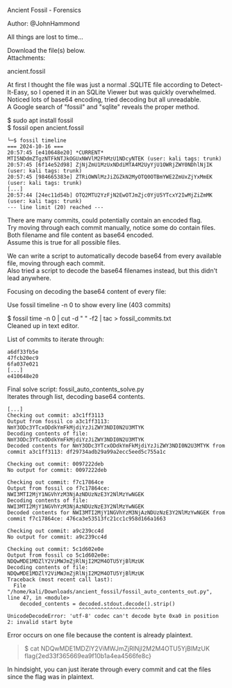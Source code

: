 Ancient Fossil - Forensics  

Author: @JohnHammond  

All things are lost to time...  

Download the file(s) below.  
Attachments:   

ancient.fossil  



At first I thought the file was just a normal .SQLITE file according to Detect-It-Easy, so I opened it in an SQLite Viewer but was quickly overwhelmed.  
Noticed lots of base64 encoding, tried decoding but all unreadable.  
A Google search of "fossil" and "sqlite" reveals the proper method.  

$ sudo apt install fossil  
$ fossil open ancient.fossil  

```
└─$ fossil timeline       
=== 2024-10-16 ===
20:57:45 [e410648e20] *CURRENT* MTI5NDdmZTgzNTFkNTJkOGUxNWVlM2FhMzU1NDcyNTEK (user: kali tags: trunk)
20:57:45 [6f14e52d98] ZjNjZmU1MzUxNDdiMTA4M2UyYjU1OWRjZWY0NDhlNjIK (user: kali tags: trunk)
20:57:45 [984665383e] ZTRiOWNlMzJiZGZkN2MyOTQ0OTBmYWE2ZmUxZjYxMmEK (user: kali tags: trunk)
[...]
20:57:44 [24ec11d54b] OTQ2MTU2YzFjN2EwOTJmZjc0YjU5YTcxY2IwMjZiZmMK (user: kali tags: trunk)
--- line limit (20) reached ---
```

There are many commits, could potentially contain an encoded flag.  
Try moving through each commit manually, notice some do contain files.  
Both filename and file content as base64 encoded.  
Assume this is true for all possible files.  

We can write a script to automatically decode base64 from every available file, moving through each commit.  
Also tried a script to decode the base64 filenames instead, but this didn't lead anywhere.  

Focusing on decoding the base64 content of every file:  

Use fossil timeline -n 0 to show every line (403 commits)  

$ fossil time -n 0 | cut -d " " -f2 | tac > fossil_commits.txt  
Cleaned up in text editor.  

List of commits to iterate through:  
```
a6df33fb5e
47fcb20ec9
6fa037e021
[...]
e410648e20
```

Final solve script: fossil_auto_contents_solve.py  
Iterates through list, decoding base64 contents.  

```
[...]
Checking out commit: a3c1ff3113
Output from fossil co a3c1ff3113: NmY3ODc3YTcxODdkYmFkMjdiYzJiZWY3NDI0N2U3MTYK
Decoding contents of file: NmY3ODc3YTcxODdkYmFkMjdiYzJiZWY3NDI0N2U3MTYK
Decoded contents for NmY3ODc3YTcxODdkYmFkMjdiYzJiZWY3NDI0N2U3MTYK from commit a3c1ff3113: df29734adb29a99a2ecc5eed5c755a1c

Checking out commit: 0097222deb
No output for commit: 0097222deb

Checking out commit: f7c17864ce
Output from fossil co f7c17864ce: NWI3MTI2MjY1NGVhYzM3NjAzNDUzNzE3Y2NlMzYwNGEK
Decoding contents of file: NWI3MTI2MjY1NGVhYzM3NjAzNDUzNzE3Y2NlMzYwNGEK
Decoded contents for NWI3MTI2MjY1NGVhYzM3NjAzNDUzNzE3Y2NlMzYwNGEK from commit f7c17864ce: 476ca3e53513fc21cc1c958d166a1663

Checking out commit: a9c239cc4d
No output for commit: a9c239cc4d

Checking out commit: 5c1d602e0e
Output from fossil co 5c1d602e0e: NDQwMDE1MDZlY2ViMWJmZjRlNjI2M2M4OTU5YjBlMzUK
Decoding contents of file: NDQwMDE1MDZlY2ViMWJmZjRlNjI2M2M4OTU5YjBlMzUK
Traceback (most recent call last):
  File "/home/kali/Downloads/ancient_fossil/fossil_auto_contents_out.py", line 47, in <module>
    decoded_contents = decoded.stdout.decode().strip()
                       ^^^^^^^^^^^^^^^^^^^^^^^
UnicodeDecodeError: 'utf-8' codec can't decode byte 0xa0 in position 2: invalid start byte
```

Error occurs on one file because the content is already plaintext.  

> $ cat NDQwMDE1MDZlY2ViMWJmZjRlNjI2M2M4OTU5YjBlMzUK              
> flag{2ed33f365669ea9f10b1a4ea4566fe8c}

In hindsight, you can just iterate through every commit and cat the files since the flag was in plaintext.
